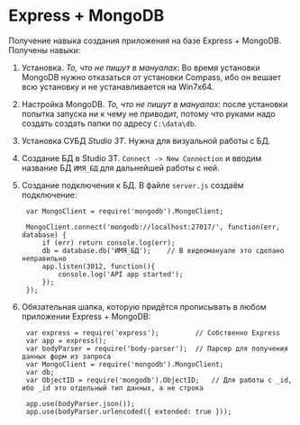 # Express + MongoDB
Получение навыка создания приложения на базе Express + MongoDB.
Получены навыки:

1. Установка. *То, что не пишут в мануалах*: Во время установки MongoDB нужно отказаться от установки Compass, ибо он вешает всю установку и не устанавливается на Win7x64.
2. Настройка MongoDB. *То, что не пишут в мануалах*: после установки попытка запуска ни к чему не приводит, потому что руками надо создать создать папки по адресу `C:\data\db`.
3. Установка СУБД *Studio 3T*. Нужна для визуальной работы с БД.
4. Создание БД в Studio 3T. `Connect -> New Connection` и вводим название БД `ИМЯ_БД` для дальнейшей работы с ней.
5. Создание подключения к БД. В файле `server.js` создаём подключение:

        var MongoClient = require('mongodb').MongoClient;

        MongoClient.connect('mongodb://localhost:27017/', function(err, database) {
        	if (err) return console.log(err);
        	db = database.db('ИМЯ_БД');    // В видеомануале это сделано неправильно
        	app.listen(3012, function(){
        		console.log('API app started');
        	});
        });

6. Обязательная шапка, которую придётся прописывать в любом приложении Express + MongoDB:

        var express = require('express');         // Собственно Express
        var app = express();
        var bodyParser = require('body-parser');  // Парсер для получения данных форм из запроса
        var MongoClient = require('mongodb').MongoClient;
        var db;
        var ObjectID = require('mongodb').ObjectID;   // Для работы с _id, ибо _id это отдельный тип данных, а не строка

        app.use(bodyParser.json());
        app.use(bodyParser.urlencoded({ extended: true }));
